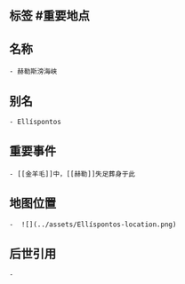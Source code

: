 ## 标签  #重要地点
## 名称
	- 赫勒斯滂海峡
## 别名
	- Ellíspontos
## 重要事件
	- [[金羊毛]]中，[[赫勒]]失足葬身于此
## 地图位置
	-  ![](../assets/Ellíspontos-location.png)
## 后世引用
	-
